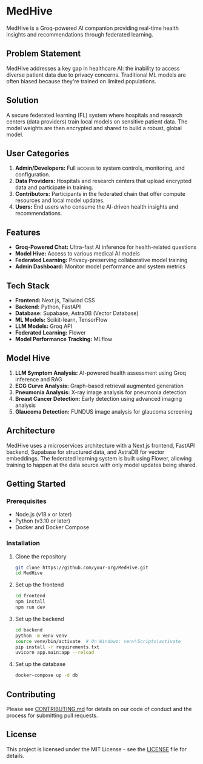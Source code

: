 # MedHive

MedHive is a Groq-powered AI companion providing real-time health insights and recommendations through federated learning.

## Problem Statement

MedHive addresses a key gap in healthcare AI: the inability to access diverse patient data due to privacy concerns. Traditional ML models are often biased because they're trained on limited populations.

## Solution

A secure federated learning (FL) system where hospitals and research centers (data providers) train local models on sensitive patient data. The model weights are then encrypted and shared to build a robust, global model.

## User Categories

1. **Admin/Developers:** Full access to system controls, monitoring, and configuration.
2. **Data Providers:** Hospitals and research centers that upload encrypted data and participate in training.
3. **Contributors:** Participants in the federated chain that offer compute resources and local model updates.
4. **Users:** End users who consume the AI-driven health insights and recommendations.

## Features

- **Groq-Powered Chat:** Ultra-fast AI inference for health-related questions
- **Model Hive:** Access to various medical AI models
- **Federated Learning:** Privacy-preserving collaborative model training
- **Admin Dashboard:** Monitor model performance and system metrics

## Tech Stack

- **Frontend:** Next.js, Tailwind CSS
- **Backend:** Python, FastAPI
- **Database:** Supabase, AstraDB (Vector Database)
- **ML Models:** Scikit-learn, TensorFlow
- **LLM Models:** Groq API
- **Federated Learning:** Flower
- **Model Performance Tracking:** MLflow

## Model Hive

1. **LLM Symptom Analysis:** AI-powered health assessment using Groq inference and RAG
2. **ECG Curve Analysis:** Graph-based retrieval augmented generation
3. **Pneumonia Analysis:** X-ray image analysis for pneumonia detection
4. **Breast Cancer Detection:** Early detection using advanced imaging analysis
5. **Glaucoma Detection:** FUNDUS image analysis for glaucoma screening

## Architecture

MedHive uses a microservices architecture with a Next.js frontend, FastAPI backend, Supabase for structured data, and AstraDB for vector embeddings. The federated learning system is built using Flower, allowing training to happen at the data source with only model updates being shared.

## Getting Started

### Prerequisites

- Node.js (v18.x or later)
- Python (v3.10 or later)
- Docker and Docker Compose

### Installation

1. Clone the repository
   ```bash
   git clone https://github.com/your-org/MedHive.git
   cd MedHive
   ```

2. Set up the frontend
   ```bash
   cd frontend
   npm install
   npm run dev
   ```

3. Set up the backend
   ```bash
   cd backend
   python -m venv venv
   source venv/bin/activate  # On Windows: venv\Scripts\activate
   pip install -r requirements.txt
   uvicorn app.main:app --reload
   ```

4. Set up the database
   ```bash
   docker-compose up -d db
   ```

## Contributing

Please see [CONTRIBUTING.md](CONTRIBUTING.md) for details on our code of conduct and the process for submitting pull requests.

## License

This project is licensed under the MIT License - see the [LICENSE](LICENSE) file for details.